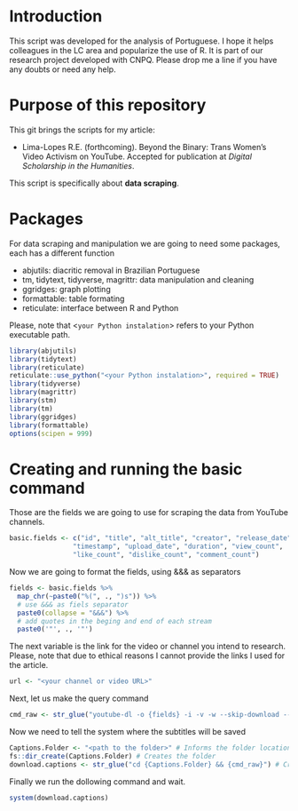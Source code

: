 # Introduction

This script was developed for the analysis of Portuguese. I hope it
helps colleagues in the LC area and popularize the use of R. It is part
of our research project developed with CNPQ. Please drop me a line if
you have any doubts or need any help.

# Purpose of this repository

This git brings the scripts for my article:

-   Lima-Lopes R.E. (forthcoming). Beyond the Binary: Trans Women’s
    Video Activism on YouTube. Accepted for publication at *Digital
    Scholarship in the Humanities*.

This script is specifically about **data scraping**.

# Packages

For data scraping and manipulation we are going to need some packages,
each has a different function

-   abjutils: diacritic removal in Brazilian Portuguese
-   tm, tidytext, tidyverse, magrittr: data manipulation and cleaning
-   ggridges: graph plotting
-   formattable: table formating
-   reticulate: interface between R and Python

Please, note that \<`your Python instalation`\> refers to your Python
executable path.

``` r
library(abjutils)
library(tidytext)
library(reticulate)
reticulate::use_python("<your Python instalation>", required = TRUE)
library(tidyverse)
library(magrittr)
library(stm)
library(tm)
library(ggridges)
library(formattable)
options(scipen = 999)
```

# Creating and running the basic command

Those are the fields we are going to use for scraping the data from
YouTube channels.

``` r
basic.fields <- c("id", "title", "alt_title", "creator", "release_date",
                "timestamp", "upload_date", "duration", "view_count",
                "like_count", "dislike_count", "comment_count")
```

Now we are going to format the fields, using &&& as separators

``` r
fields <- basic.fields %>% 
  map_chr(~paste0("%(", ., ")s")) %>% 
  # use &&& as fiels separator
  paste0(collapse = "&&&") %>% 
  # add quotes in the beging and end of each stream
  paste0('"', ., '"')
```

The next variable is the link for the video or channel you intend to
research. Please, note that due to ethical reasons I cannot provide the
links I used for the article.

``` r
url <- "<your channel or video URL>"
```

Next, let us make the query command

``` r
cmd_raw <- str_glue("youtube-dl -o {fields} -i -v -w --skip-download --write-auto-sub --sub-lang pt --sub-format vtt {url}")
```

Now we need to tell the system where the subtitles will be saved

``` r
Captions.Folder <- "<path to the folder>" # Informs the folder location
fs::dir_create(Captions.Folder) # Creates the folder
download.captions <- str_glue("cd {Captions.Folder} && {cmd_raw}") # Creates the actual command
```

Finally we run the dollowing command and wait.

``` r
system(download.captions)
```
